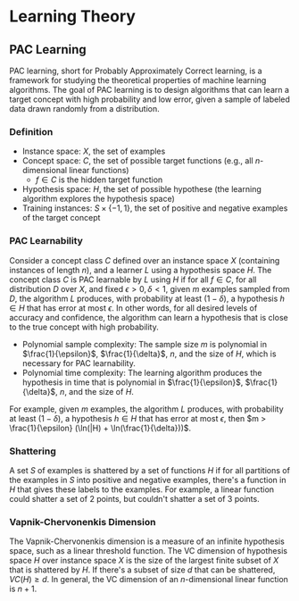 # Learning Theory

## PAC Learning

PAC learning, short for Probably Approximately Correct learning, is a framework for studying the theoretical properties of machine learning algorithms. The goal of PAC learning is to design algorithms that can learn a target concept with high probability and low error, given a sample of labeled data drawn randomly from a distribution.

### Definition

- Instance space: $X$, the set of examples
- Concept space: $C$, the set of possible target functions (e.g., all $n$-dimensional linear functions)
  - $f \in C$ is the hidden target function
- Hypothesis space: $H$, the set of possible hypothese (the learning algorithm explores the hypothesis space)
- Training instances: $S \times \{ -1, 1 \}$, the set of positive and negative examples of the target concept

### PAC Learnability

Consider a concept class $C$ defined over an instance space
$X$ (containing instances of length $n$), and a learner $L$ using a hypothesis space $H$. The concept class $C$ is PAC learnable by $L$ using $H$ if for all $f \in C$, for all distribution $D$ over $X$, and fixed $\epsilon > 0, \delta < 1$, given $m$ examples sampled from $D$, the algorithm $L$ produces, with probability at least $(1 - \delta)$, a hypothesis $h \in H$ that has error at most $\epsilon$. In other words, for all desired levels of accuracy and confidence, the algorithm can learn a hypothesis that is close to the true concept with high probability.

- Polynomial sample complexity: The sample size $m$ is polynomial in $\frac{1}{\epsilon}$, $\frac{1}{\delta}$, $n$, and the size of $H$, which is necessary for PAC learnability.
- Polynomial time complexity: The learning algorithm produces the hypothesis in time that is polynomial in $\frac{1}{\epsilon}$, $\frac{1}{\delta}$, $n$, and the size of $H$.

For example, given $m$ examples, the algorithm $L$ produces, with probability at least $(1 - \delta)$, a hypothesis $h \in H$ that has error at most $\epsilon$, then $m > \frac{1}{\epsilon} (\ln(|H) + \ln(\frac{1}{\delta}))$.

### Shattering

A set $S$ of examples is shattered by a set of functions $H$ if for all partitions of the examples in $S$ into positive and negative examples, there's a function in $H$ that gives these labels to the examples. For example, a linear function could shatter a set of $2$ points, but couldn't shatter a set of $3$ points.

### Vapnik-Chervonenkis Dimension

The Vapnik-Chervonenkis dimension is a measure of an infinite hypothesis space, such as a linear threshold function. The VC dimension of hypothesis space $H$ over instance space $X$ is the size of the largest finite subset of $X$ that is shattered by $H$. If there's a subset of size $d$ that can be shattered, $VC(H) \ge d$. In general, the VC dimension of an $n$-dimensional linear function is $n + 1$.
